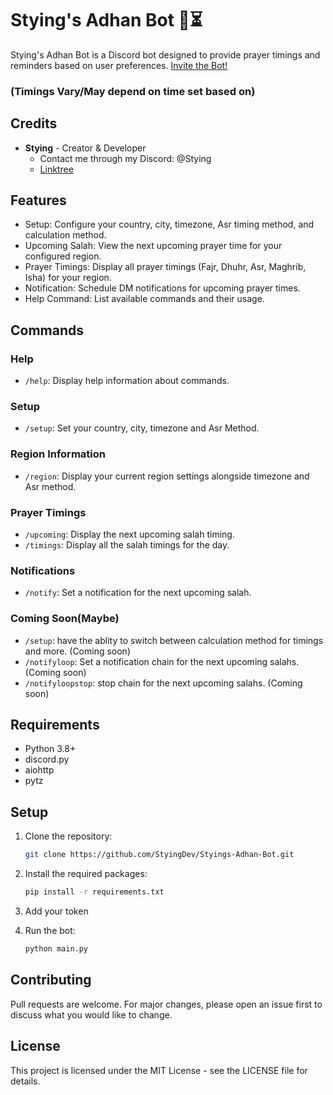 # Stying's Adhan Bot 🕌⏳

Stying's Adhan Bot is a Discord bot designed to provide prayer timings and reminders based on user preferences.
[Invite the Bot!](https://discord.com/oauth2/authorize?client_id=1229836097702596679&permissions=277025441856&scope=bot)

### (Timings Vary/May depend on time set based on)

## Credits

- **Stying** - Creator & Developer
  - Contact me through my Discord: @Stying
  - [Linktree](https://linktr.ee/stying)

## Features

- Setup: Configure your country, city, timezone, Asr timing method, and calculation method.
- Upcoming Salah: View the next upcoming prayer time for your configured region.
- Prayer Timings: Display all prayer timings (Fajr, Dhuhr, Asr, Maghrib, Isha) for your region.
- Notification: Schedule DM notifications for upcoming prayer times.
- Help Command: List available commands and their usage.

## Commands

### Help
- `/help`: Display help information about commands.

### Setup
- `/setup`: Set your country, city, timezone and Asr Method.

### Region Information
- `/region`: Display your current region settings alongside timezone and Asr method.

### Prayer Timings
- `/upcoming`: Display the next upcoming salah timing.
- `/timings`: Display all the salah timings for the day.

### Notifications
- `/notify`: Set a notification for the next upcoming salah.

### Coming Soon(Maybe)
- `/setup`: have the ablity to switch between calculation method for timings and more. (Coming soon)
- `/notifyloop`: Set a notification chain for the next upcoming salahs. (Coming soon)
- `/notifyloopstop`: stop chain for the next upcoming salahs. (Coming soon)

## Requirements

- Python 3.8+
- discord.py
- aiohttp
- pytz

## Setup

1. Clone the repository:
   ```bash
   git clone https://github.com/StyingDev/Styings-Adhan-Bot.git

2. Install the required packages:

    ```bash
    pip install -r requirements.txt

3. Add your token

4. Run the bot:
   
    ```bash
    python main.py

## Contributing

Pull requests are welcome. For major changes, please open an issue first to discuss what you would like to change.

## License

This project is licensed under the MIT License - see the LICENSE file for details.

